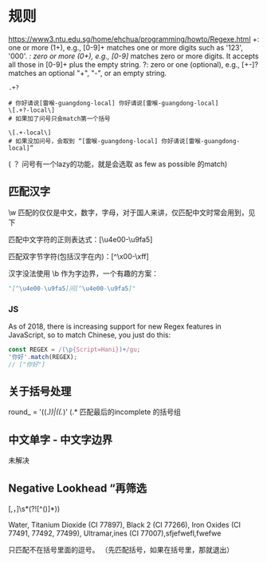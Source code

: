 # 规则
https://www3.ntu.edu.sg/home/ehchua/programming/howto/Regexe.html
+: one or more (1+), e.g., [0-9]+ matches one or more digits such as '123', '000'.
*: zero or more (0+), e.g., [0-9]* matches zero or more digits. It accepts all those in [0-9]+ plus the empty string.
?: zero or one (optional), e.g., [+-]? matches an optional "+", "-", or an empty string. 


```
.+?  

# 你好请说[雷喉-guangdong-local] 你好请说[雷喉-guangdong-local]
\[.+?-local\]
# 如果加了问号只会match第一个括号

\[.+-local\]
# 如果没加问号，会取到 “[雷喉-guangdong-local] 你好请说[雷喉-guangdong-local]”

```

( ？ 问号有一个lazy的功能，就是会选取 as few as possible 的match)


## 匹配汉字 
\w 匹配的仅仅是中文，数字，字母，对于国人来讲，仅匹配中文时常会用到，见下

 匹配中文字符的正则表达式：[\u4e00-\u9fa5]

 匹配双字节字符(包括汉字在内)：[^\x00-\xff]

汉字没法使用 \b 作为字边界，一个有趣的方案：

``` py
"[^\u4e00-\u9fa5]问[^\u4e00-\u9fa5]"
```

### JS 
 As of 2018, there is increasing support for new Regex features in JavaScript, so to match Chinese, you just do this:

``` js 
const REGEX = /(\p{Script=Hani})+/gu;
'你好'.match(REGEX);
// ["你好"]
```


## 关于括号处理

round_ = '(\(.*\))|(\(.*)'
\(.* 匹配最后的incomplete 的括号组




 ## 中文单字 - 中文字边界
 未解决


## Negative Lookhead “再筛选

[,，]\s*(?![^()]*\))

Water, Titanium Dioxide (CI 77897), Black 2 (CI 77266), Iron Oxides (CI 77491, 77492, 77499), Ultramar,ines (CI 77007),sfjefwefl,fwefwe

只匹配不在括号里面的逗号。
（先匹配括号，如果在括号里，那就退出）